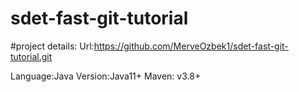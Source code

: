 # sdet-fast-git-tutorial


#project details:
Url:https://github.com/MerveOzbek1/sdet-fast-git-tutorial.git

Language:Java
Version:Java11+
Maven: v3.8+